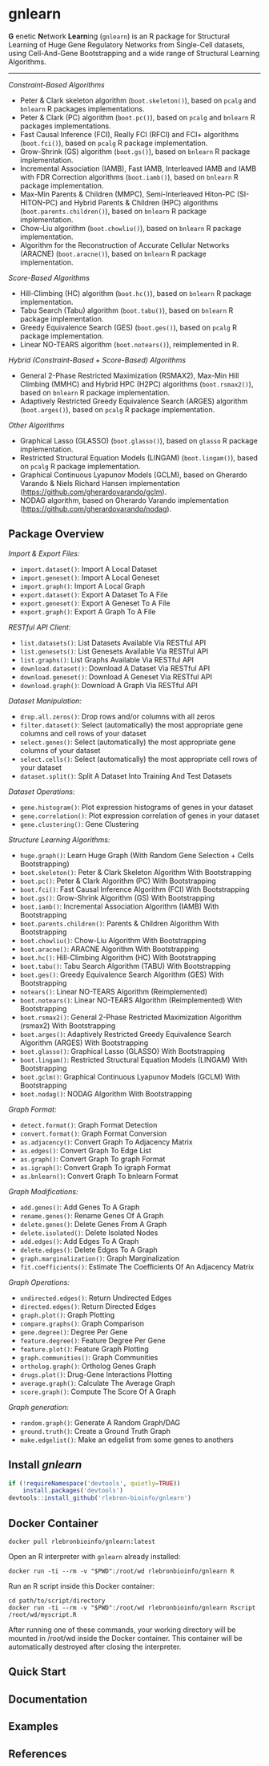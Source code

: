 # gnlearn
**G** enetic **N**etwork **Learn**ing (`gnlearn`) is an R package for Structural Learning of Huge Gene Regulatory Networks from Single-Cell datasets, using Cell-And-Gene Bootstrapping and a wide range of Structural Learning Algorithms.

****

*Constraint-Based Algorithms*
* Peter & Clark skeleton algorithm (`boot.skeleton()`), based on `pcalg` and `bnlearn` R packages implementations.
* Peter & Clark (PC) algorithm (`boot.pc()`), based on `pcalg` and `bnlearn` R packages implementations.
* Fast Causal Inference (FCI), Really FCI (RFCI) and FCI+ algorithms (`boot.fci()`), based on `pcalg` R package implementation.
* Grow-Shrink (GS) algorithm (`boot.gs()`), based on `bnlearn` R package implementation.
* Incremental Association (IAMB), Fast IAMB, Interleaved IAMB and IAMB with FDR Correction algorithms (`boot.iamb()`), based on `bnlearn` R package implementation.
* Max-Min Parents & Children (MMPC), Semi-Interleaved Hiton-PC (SI-HITON-PC) and Hybrid Parents & Children (HPC) algorithms (`boot.parents.children()`), based on `bnlearn` R package implementation.
* Chow-Liu algorithm (`boot.chowliu()`), based on `bnlearn` R package implementation.
* Algorithm for the Reconstruction of Accurate Cellular Networks (ARACNE) (`boot.aracne()`), based on `bnlearn` R package implementation.

*Score-Based Algorithms*
* Hill-Climbing (HC) algorithm (`boot.hc()`), based on `bnlearn` R package implementation.
* Tabu Search (Tabu) algorithm (`boot.tabu()`), based on `bnlearn` R package implementation.
* Greedy Equivalence Search (GES) (`boot.ges()`), based on `pcalg` R package implementation.
* Linear NO-TEARS algorithm (`boot.notears()`), reimplemented in R.

*Hybrid (Constraint-Based + Score-Based) Algorithms*
* General 2-Phase Restricted Maximization (RSMAX2), Max-Min Hill Climbing (MMHC) and Hybrid HPC (H2PC) algorithms (`boot.rsmax2()`), based on `bnlearn` R package implementation.
* Adaptively Restricted Greedy Equivalence Search (ARGES) algorithm (`boot.arges()`), based on `pcalg` R package implementation.

*Other Algorithms*
* Graphical Lasso (GLASSO) (`boot.glasso()`), based on `glasso` R package implementation.
* Restricted Structural Equation Models (LINGAM) (`boot.lingam()`), based on `pcalg` R package implementation.
* Graphical Continuous Lyapunov Models (GCLM), based on Gherardo Varando & Niels Richard Hansen implementation (https://github.com/gherardovarando/gclm).
* NODAG algorithm, based on Gherardo Varando implementation (https://github.com/gherardovarando/nodag).

## Package Overview

*Import & Export Files:*
* `import.dataset()`: Import A Local Dataset
* `import.geneset()`: Import A Local Geneset
* `import.graph()`: Import A Local Graph
* `export.dataset()`: Export A Dataset To A File
* `export.geneset()`: Export A Geneset To A File
* `export.graph()`: Export A Graph To A File

*RESTful API Client:*
* `list.datasets()`: List Datasets Available Via RESTful API
* `list.genesets()`: List Genesets Available Via RESTful API
* `list.graphs()`: List Graphs Available Via RESTful API
* `download.dataset()`: Download A Dataset Via RESTful API
* `download.geneset()`: Download A Geneset Via RESTful API
* `download.graph()`: Download A Graph Via RESTful API

*Dataset Manipulation:*
* `drop.all.zeros()`: Drop rows and/or columns with all zeros
* `filter.dataset()`: Select (automatically) the most appropriate gene columns and cell rows of your dataset
* `select.genes()`: Select (automatically) the most appropriate gene columns of your dataset
* `select.cells()`: Select (automatically) the most appropriate cell rows of your dataset
* `dataset.split()`: Split A Dataset Into Training And Test Datasets

*Dataset Operations:*
* `gene.histogram()`: Plot expression histograms of genes in your dataset
* `gene.correlation()`: Plot expression correlation of genes in your dataset
* `gene.clustering()`: Gene Clustering

*Structure Learning Algorithms:*
* `huge.graph()`: Learn Huge Graph (With Random Gene Selection + Cells Bootstrapping)
* `boot.skeleton()`: Peter & Clark Skeleton Algorithm With Bootstrapping
* `boot.pc()`: Peter & Clark Algorithm (PC) With Bootstrapping
* `boot.fci()`: Fast Causal Inference Algorithm (FCI) With Bootstrapping
* `boot.gs()`: Grow-Shrink Algorithm (GS) With Bootstrapping
* `boot.iamb()`: Incremental Association Algorithm (IAMB) With Bootstrapping
* `boot.parents.children()`: Parents & Children Algorithm With Bootstrapping
* `boot.chowliu()`: Chow-Liu Algorithm With Bootstrapping
* `boot.aracne()`: ARACNE Algorithm With Bootstrapping
* `boot.hc()`: Hill-Climbing Algorithm (HC) With Bootstrapping
* `boot.tabu()`: Tabu Search Algorithm (TABU) With Bootstrapping
* `boot.ges()`: Greedy Equivalence Search Algorithm (GES) With Bootstrapping
* `notears()`: Linear NO-TEARS Algorithm (Reimplemented)
* `boot.notears()`: Linear NO-TEARS Algorithm (Reimplemented) With Bootstrapping
* `boot.rsmax2()`: General 2-Phase Restricted Maximization Algorithm (rsmax2) With Bootstrapping
* `boot.arges()`: Adaptively Restricted Greedy Equivalence Search Algorithm (ARGES) With Bootstrapping
* `boot.glasso()`: Graphical Lasso (GLASSO) With Bootstrapping
* `boot.lingam()`: Restricted Structural Equation Models (LINGAM) With Bootstrapping
* `boot.gclm()`: Graphical Continuous Lyapunov Models (GCLM) With Bootstrapping
* `boot.nodag()`: NODAG Algorithm With Bootstrapping

*Graph Format:*
* `detect.format()`: Graph Format Detection
* `convert.format()`: Graph Format Conversion
* `as.adjacency()`: Convert Graph To Adjacency Matrix
* `as.edges()`: Convert Graph To Edge List
* `as.graph()`: Convert Graph To graph Format
* `as.igraph()`: Convert Graph To igraph Format
* `as.bnlearn()`: Convert Graph To bnlearn Format

*Graph Modifications:*
* `add.genes()`: Add Genes To A Graph
* `rename.genes()`: Rename Genes Of A Graph
* `delete.genes()`: Delete Genes From A Graph
* `delete.isolated()`: Delete Isolated Nodes
* `add.edges()`: Add Edges To A Graph
* `delete.edges()`: Delete Edges To A Graph
* `graph.marginalization()`: Graph Marginalization
* `fit.coefficients()`: Estimate The Coefficients Of An Adjacency Matrix

*Graph Operations:*
* `undirected.edges()`: Return Undirected Edges
* `directed.edges()`: Return Directed Edges
* `graph.plot()`: Graph Plotting
* `compare.graphs()`: Graph Comparison
* `gene.degree()`:  Degree Per Gene
* `feature.degree()`: Feature Degree Per Gene
* `feature.plot()`: Feature Graph Plotting
* `graph.communities()`: Graph Communities
* `ortholog.graph()`: Ortholog Genes Graph
* `drugs.plot()`: Drug-Gene Interactions Plotting
* `average.graph()`: Calculate The Average Graph  
* `score.graph()`: Compute The Score Of A Graph        

*Graph generation:*
* `random.graph()`: Generate A Random Graph/DAG
* `ground.truth()`: Create a Ground Truth Graph
* `make.edgelist()`: Make an edgelist from some genes to anothers

## Install *gnlearn*

```R
if (!requireNamespace('devtools', quietly=TRUE))
    install.packages('devtools')
devtools::install_github('rlebron-bioinfo/gnlearn')
```

## Docker Container

```
docker pull rlebronbioinfo/gnlearn:latest
```

Open an R interpreter with `gnlearn` already installed:

```
docker run -ti --rm -v "$PWD":/root/wd rlebronbioinfo/gnlearn R
```

Run an R script inside this Docker container:

```
cd path/to/script/directory
docker run -ti --rm -v "$PWD":/root/wd rlebronbioinfo/gnlearn Rscript /root/wd/myscript.R
```

After running one of these commands, your working directory will be mounted in /root/wd inside the Docker container. This container will be automatically destroyed after closing the interpreter.

## Quick Start

## Documentation

## Examples

## References
